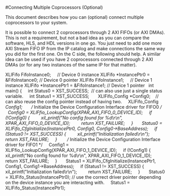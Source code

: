 #Connecting Multiple Coprocessors (Optional)

This document describes how you can (optional) connect multiple coprocessors to your system.

It is possible to connect 2 coprocessors through 2 AXI FIFOs (or AXI DMAs). This is not a requirement, but not a bad idea as you can compare the software, HLS, and HDL versions in one go. You just need to add one more AXI Stream FIFO IP from the IP catalog and make connections the same way you did for the first one. On the C side, the following should help. A similar idea can be used if you have 2 coprocessors connected through 2 AXI DMAs (or for any two instances of the same IP for that matter).

XLlFifo FifoInstance0;     // Device 0 instance
XLlFifo *InstancePtr0 = &FifoInstance0; // Device 0 pointer
XLlFifo FifoInstance1;     // Device 1 instance
XLlFifo *InstancePtr1 = &FifoInstance1; // Device 1 pointer
 
int main()
{
    int Status0 = XST_SUCCESS;  // can also use just a single status variable.
    int Status1 = XST_SUCCESS;
 
    XLlFifo_Config *Config0;    // can also reuse the config pointer instead of having two.
    XLlFifo_Config *Config1;
 
    /* Initialize the Device Configuration Interface driver for FIFO0 */
    Config0 = XLlFfio_LookupConfig(XPAR_AXI_FIFO_0_DEVICE_ID);
    if (!Config0) {
        xil_printf("No config found for %d\r\n", XPAR_AXI_FIFO_0_DEVICE_ID);
        return XST_FAILURE;
    }
 
    Status0 = XLlFifo_CfgInitialize(InstancePtr0, Config0, Config0->BaseAddress);
    if (Status0 != XST_SUCCESS) {
        xil_printf("Initialization failed\r\n");
        return XST_FAILURE;
    }
 
     /* Initialize the Device Configuration Interface driver for FIFO1 */
    Config1 = XLlFfio_LookupConfig(XPAR_AXI_FIFO_1_DEVICE_ID);
    if (!Config1) {
        xil_printf("No config found for %d\r\n", XPAR_AXI_FIFO_1_DEVICE_ID);
        return XST_FAILURE;
    }
 
    Status1 = XLlFifo_CfgInitialize(InstancePtr1, Config1, Config1->BaseAddress);
    if (Status1 != XST_SUCCESS) {
        xil_printf("Initialization failed\r\n");
        return XST_FAILURE;
    }
 
    Status0 = XLlFifo_Status(InstancePtr0); // use the correct driver pointer depending on the device instance you are interacting with.
    Status1 = XLlFifo_Status(InstancePtr1);
